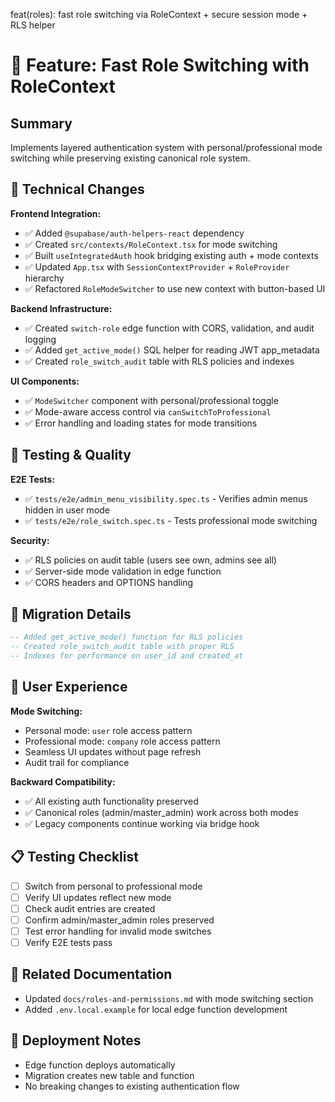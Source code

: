 feat(roles): fast role switching via RoleContext + secure session mode + RLS helper

# 🚀 Feature: Fast Role Switching with RoleContext

## Summary
Implements layered authentication system with personal/professional mode switching while preserving existing canonical role system.

## 🔧 Technical Changes

**Frontend Integration:**
- ✅ Added `@supabase/auth-helpers-react` dependency
- ✅ Created `src/contexts/RoleContext.tsx` for mode switching
- ✅ Built `useIntegratedAuth` hook bridging existing auth + mode contexts
- ✅ Updated `App.tsx` with `SessionContextProvider` + `RoleProvider` hierarchy
- ✅ Refactored `RoleModeSwitcher` to use new context with button-based UI

**Backend Infrastructure:**
- ✅ Created `switch-role` edge function with CORS, validation, and audit logging
- ✅ Added `get_active_mode()` SQL helper for reading JWT app_metadata
- ✅ Created `role_switch_audit` table with RLS policies and indexes

**UI Components:**
- ✅ `ModeSwitcher` component with personal/professional toggle
- ✅ Mode-aware access control via `canSwitchToProfessional`
- ✅ Error handling and loading states for mode transitions

## 🧪 Testing & Quality

**E2E Tests:**
- ✅ `tests/e2e/admin_menu_visibility.spec.ts` - Verifies admin menus hidden in user mode
- ✅ `tests/e2e/role_switch.spec.ts` - Tests professional mode switching

**Security:**
- ✅ RLS policies on audit table (users see own, admins see all)
- ✅ Server-side mode validation in edge function
- ✅ CORS headers and OPTIONS handling

## 🔄 Migration Details

```sql
-- Added get_active_mode() function for RLS policies
-- Created role_switch_audit table with proper RLS
-- Indexes for performance on user_id and created_at
```

## 🎯 User Experience

**Mode Switching:**
- Personal mode: `user` role access pattern
- Professional mode: `company` role access pattern  
- Seamless UI updates without page refresh
- Audit trail for compliance

**Backward Compatibility:**
- ✅ All existing auth functionality preserved
- ✅ Canonical roles (admin/master_admin) work across both modes
- ✅ Legacy components continue working via bridge hook

## 📋 Testing Checklist

- [ ] Switch from personal to professional mode
- [ ] Verify UI updates reflect new mode
- [ ] Check audit entries are created
- [ ] Confirm admin/master_admin roles preserved
- [ ] Test error handling for invalid mode switches
- [ ] Verify E2E tests pass

## 🔗 Related Documentation

- Updated `docs/roles-and-permissions.md` with mode switching section
- Added `.env.local.example` for local edge function development

## 🚨 Deployment Notes

- Edge function deploys automatically
- Migration creates new table and function
- No breaking changes to existing authentication flow